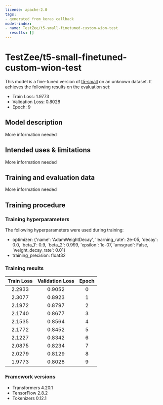 ```yaml
---
license: apache-2.0
tags:
- generated_from_keras_callback
model-index:
- name: TestZee/t5-small-finetuned-custom-wion-test
  results: []
---
```


<!-- This model card has been generated automatically according to the information Keras had access to. You should
probably proofread and complete it, then remove this comment. -->

# TestZee/t5-small-finetuned-custom-wion-test

This model is a fine-tuned version of [t5-small](https://huggingface.co/t5-small) on an unknown dataset.
It achieves the following results on the evaluation set:
- Train Loss: 1.9773
- Validation Loss: 0.8028
- Epoch: 9

## Model description

More information needed

## Intended uses & limitations

More information needed

## Training and evaluation data

More information needed

## Training procedure

### Training hyperparameters

The following hyperparameters were used during training:
- optimizer: {'name': 'AdamWeightDecay', 'learning_rate': 2e-05, 'decay': 0.0, 'beta_1': 0.9, 'beta_2': 0.999, 'epsilon': 1e-07, 'amsgrad': False, 'weight_decay_rate': 0.01}
- training_precision: float32

### Training results

| Train Loss | Validation Loss | Epoch |
|:----------:|:---------------:|:-----:|
| 2.2933     | 0.9052          | 0     |
| 2.3077     | 0.8923          | 1     |
| 2.1972     | 0.8797          | 2     |
| 2.1740     | 0.8677          | 3     |
| 2.1535     | 0.8564          | 4     |
| 2.1772     | 0.8452          | 5     |
| 2.1227     | 0.8342          | 6     |
| 2.0875     | 0.8234          | 7     |
| 2.0279     | 0.8129          | 8     |
| 1.9773     | 0.8028          | 9     |


### Framework versions

- Transformers 4.20.1
- TensorFlow 2.8.2
- Tokenizers 0.12.1
